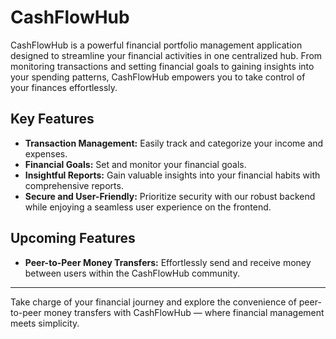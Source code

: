 # CashFlowHub
CashFlowHub is a powerful financial portfolio management application designed to streamline your financial activities in one centralized hub. From monitoring transactions and setting financial goals to gaining insights into your spending patterns, CashFlowHub empowers you to take control of your finances effortlessly.

## Key Features
- **Transaction Management:** Easily track and categorize your income and expenses.
- **Financial Goals:** Set and monitor your financial goals.
- **Insightful Reports:** Gain valuable insights into your financial habits with comprehensive reports.
- **Secure and User-Friendly:** Prioritize security with our robust backend while enjoying a seamless user experience on the frontend.


## Upcoming Features
- **Peer-to-Peer Money Transfers:** Effortlessly send and receive money between users within the CashFlowHub community.

----------------

Take charge of your financial journey and explore the convenience of peer-to-peer money transfers with CashFlowHub — where financial management meets simplicity.